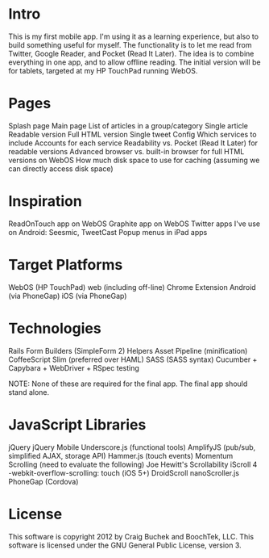 Intro
=====
This is my first mobile app.
I'm using it as a learning experience, but also to build something useful for myself.
The functionality is to let me read from Twitter, Google Reader, and Pocket (Read It Later).
The idea is to combine everything in one app, and to allow offline reading.
The initial version will be for tablets, targeted at my HP TouchPad running WebOS.


Pages
=====
Splash page
Main page
List of articles in a group/category
Single article
    Readable version
    Full HTML version
Single tweet
Config
    Which services to include
    Accounts for each service
    Readability vs. Pocket (Read It Later) for readable versions
    Advanced browser vs. built-in browser for full HTML versions on WebOS
    How much disk space to use for caching (assuming we can directly access disk space)


Inspiration
===========
ReadOnTouch app on WebOS
Graphite app on WebOS
Twitter apps I've use on Android: Seesmic, TweetCast
Popup menus in iPad apps


Target Platforms
================
WebOS (HP TouchPad)
web (including off-line)
Chrome Extension
Android (via PhoneGap)
iOS (via PhoneGap)


Technologies
============
Rails
    Form Builders (SimpleForm 2)
    Helpers
    Asset Pipeline (minification)
CoffeeScript
Slim (preferred over HAML)
SASS (SASS syntax)
Cucumber + Capybara + WebDriver + RSpec testing

NOTE: None of these are required for the final app. The final app should stand alone.


JavaScript Libraries
====================
jQuery
jQuery Mobile
Underscore.js (functional tools)
AmplifyJS (pub/sub, simplified AJAX, storage API)
Hammer.js (touch events)
Momentum Scrolling (need to evaluate the following)
    Joe Hewitt's Scrollability
    iScroll 4
    -webkit-overflow-scrolling: touch (iOS 5+)
    DroidScroll
    nanoScroller.js
PhoneGap (Cordova)


License
=======
This software is copyright 2012 by Craig Buchek and BoochTek, LLC.
This software is licensed under the GNU General Public License, version 3.
